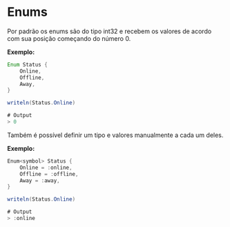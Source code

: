 # Enums

Por padrão os enums são do tipo int32 e recebem os valores de acordo com sua posição começando do número 0.

**Exemplo:**

```java
Enum Status {
    Online,
    Offline,
    Away,
}

writeln(Status.Online)

# Output
> 0
```

Também é possível definir um tipo e valores manualmente a cada um deles.

**Exemplo:**

```csharp
Enum<symbol> Status {
    Online = :online,
    Offline = :offline,
    Away = :away,
}

writeln(Status.Online)

# Output
> :online
```

